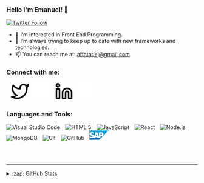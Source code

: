 ### Hello I'm Emanuel! 👋 

[![Twitter Follow](https://img.shields.io/twitter/follow/emanuelaffatati?color=1DA1F2&logo=twitter&style=for-the-badge)](https://twitter.com/intent/follow?original_referer=https%3A%2F%2Fgithub.com%2Femanuelaffatati&screen_name=emanuelaffatati)

- 👀 I’m interested in Front End Programming.
- 🌱 I’m always trying to keep up to date with new frameworks and technologies.
- 📫 You can reach me at: affatatiej@gmail.com

### Connect with me:
&nbsp;&nbsp;
[![website](twitter-light.svg)](https://twitter.com/emanuelaffatati#gh-light-mode-only)
[![website](twitter-dark.svg)](https://twitter.com/emanuelaffatati#gh-dark-mode-only)
&nbsp;&nbsp;
[![website](linkedin-light.svg)](https://linkedin.com/in/emanuelaffatati#gh-light-mode-only)
[![website](linkedin-dark.svg)](https://linkedin.com/in/emanuelaffatati#gh-dark-mode-only)


### Languages and Tools:

<p align="left">  
  <img alt="Visual Studio Code" width="26px" src="https://cdn.jsdelivr.net/gh/devicons/devicon/icons/vscode/vscode-original.svg" style="padding-right: 10px;" />
  <img alt="HTML 5" width="26px" src="https://cdn.jsdelivr.net/gh/devicons/devicon/icons/html5/html5-original.svg" style="padding-right: 10px;" />
  <img alt="JavaScript" width="26px" src="https://cdn.jsdelivr.net/gh/devicons/devicon/icons/javascript/javascript-original.svg" style="padding-right: 10px;" />
  <img alt="React" width="26px" src="https://cdn.jsdelivr.net/gh/devicons/devicon/icons/react/react-original.svg" style="padding-right: 10px;" />
  <img alt="Node.js" width="26px" src="https://cdn.jsdelivr.net/gh/devicons/devicon/icons/nodejs/nodejs-original.svg" style="padding-right: 10px;" />
  <img alt="MongoDB" width="26px" src="https://cdn.jsdelivr.net/gh/devicons/devicon/icons/mongodb/mongodb-original.svg" style="padding-right: 10px;" />
  <img alt="Git" width="26px" src="https://cdn.jsdelivr.net/gh/devicons/devicon/icons/git/git-original.svg" style="padding-right: 10px;" />
  <img alt="GitHub" width="26px" src="https://user-images.githubusercontent.com/3369400/139448065-39a229ba-4b06-434b-bc67-616e2ed80c8f.png" style="padding-right: 10px;" />
  <img alt="SAP" width="50px" src="https://raw.githubusercontent.com/ema1argentina/ema1argentina/main/SAP_2011_logo.svg" style="padding-right: 10px;" />
</p>

<br />
<br />

---

<details>
  <summary>:zap: GitHub Stats</summary>

  ![Emanuel's GitHub stats](https://github-readme-stats.vercel.app/api?username=ema1argentina&theme=cobalt&show_icons=true)

</details>

[twitter]: https://twitter.com/emanuelaffatati
[linkedin]: https://linkedin.com/in/emanuelaffatati
